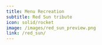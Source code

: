 ```yaml
---
title: Menu Recreation
subtitle: Red Sun tribute
icon: solid/rocket
image: /images/red_sun_preview.png
link: /red_sun/
---
```

